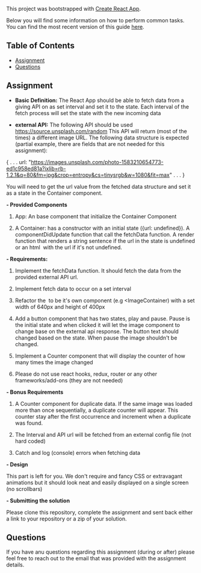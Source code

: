 This project was bootstrapped with [Create React App](https://github.com/facebookincubator/create-react-app).

Below you will find some information on how to perform common tasks.<br>
You can find the most recent version of this guide [here](https://github.com/facebookincubator/create-react-app/blob/master/packages/react-scripts/template/README.md).

## Table of Contents

- [Assignment](#assignment)
- [Questions ](#questions)


## Assignment

- **Basic Definition:** 
  The React App should be able to fetch data from a giving API on as set interval and set it to the state. Each interval of the fetch process will set the state with the new incoming data

- **external API:** The following API should be used https://source.unsplash.com/random 
This API will return (most of the times) a different image URL. The following data structure is expected (partial example, there are fields that are not needed for this assignment): 

{
.
.
.
url: "https://images.unsplash.com/photo-1583210654773-ed1c958ed81a?ixlib=rb-1.2.1&q=80&fm=jpg&crop=entropy&cs=tinysrgb&w=1080&fit=max"
.
.
.
}

You will need to get the url value from the fetched data structure and set it as a state in the Container component. 

**- Provided Components** 

 1.  App: An base component that initialize the Container Component

 2. A Container: has a constructor with an initial state ({url: undefined}). A componentDidUpdate function that call the fetchData function. A render function that renders
 a string sentence if the url in the state is undefined or an html <img> with the url if it's not undefined.
 
**- Requirements:**

1. Implement the fetchData function. It should fetch the data from the provided external API url.

2. Implement fetch data to occur on a set interval 

3. Refactor the <img> to be it's own component (e.g <ImageContainer) with a set width of 640px and height of 400px

4. Add a button component that has two states, play and pause. Pause is the initial state and when clicked it will let the image component to change base on the external api response. 
The button text should changed based on the state. When pause the image shouldn't be changed.

5. Implement a Counter component that will display the counter of how many times the image changed 

6. Please do not use react hooks, redux, router or any other frameworks/add-ons (they are not needed) 

**- Bonus Requirements** 

1. A Counter component for duplicate data. If the same image was loaded more than once sequentially, a duplicate counter will appear. This counter stay after the first occurrence
and increment when a duplicate was found.

2. The Interval and API url will be fetched from an external config file (not hard coded)

4. Catch and log (console) errors when fetching data

**- Design**

This part is left for you. We don't require and fancy CSS or extravagant animations but it should look neat and easily displayed on a single screen (no scrollbars)

**- Submitting the solution**

Please clone this repository, complete the assignment and sent back either a link to your repository or a zip of your solution. 

## Questions

If you have anu questions regarding this assignment (during or after) please feel free to reach out to the email that was provided with the assignment details. 

